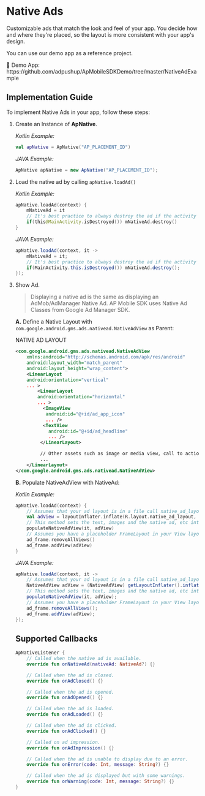 # Native Ads

Customizable ads that match the look and feel of your app. You decide how and where they're placed, so the layout is more consistent with your app's design.

You can use our demo app as a reference project.

<aside>
📎 Demo App: https://github.com/adpushup/ApMobileSDKDemo/tree/master/NativeAdExample

</aside>

## Implementation Guide

To implement Native Ads in your app, follow these steps:

1. Create an Instance of **ApNative**.
    
    *Kotlin Example:*
    
    ```kotlin
    val apNative = ApNative("AP_PLACEMENT_ID")
    ```
    
    *JAVA Example:*
    
    ```java
    ApNative apNative = new ApNative("AP_PLACEMENT_ID");
    ```
    
2. Load the native ad by calling `apNative.loadAd()` 
    
    *Kotlin Example:*
    
    ```kotlin
    apNative.loadAd(context) {
        mNativeAd = it
        // It's best practice to always destroy the ad if the activity itself is destroyed.
        if(this@MainActivity.isDestroyed()) mNativeAd.destroy()
    }
    ```
    
    *JAVA Example:*
    
    ```java
    apNative.loadAd(context, it -> 
        mNativeAd = it;
        // It's best practice to always destroy the ad if the activity itself is destroyed.
        if(MainActivity.this.isDestroyed()) mNativeAd.destroy();
    });
    ```
    
3. Show Ad.
    
    > Displaying a native ad is the same as displaying an AdMob/AdManager Native Ad. AP Mobile SDK uses Native Ad Classes from Google Ad Manager SDK.
    > 
    
    **A.** Define a Native Layout with `com.google.android.gms.ads.nativead.NativeAdView` as Parent:
    
    NATIVE AD LAYOUT 
    
    ```xml
    <com.google.android.gms.ads.nativead.NativeAdView
        xmlns:android="http://schemas.android.com/apk/res/android"
        android:layout_width="match_parent"
        android:layout_height="wrap_content">
        <LinearLayout
        android:orientation="vertical"
        ... >
            <LinearLayout
            android:orientation="horizontal"
            ... >
              <ImageView
               android:id="@+id/ad_app_icon"
               ... />
              <TextView
                android:id="@+id/ad_headline"
                ... />
             </LinearLayout>
    
             // Other assets such as image or media view, call to action, etc follow.
             ...
        </LinearLayout>
    </com.google.android.gms.ads.nativead.NativeAdView>
    ```
    
    **B.** Populate NativeAdView with NativeAd:
    
    *Kotlin Example:*
    
    ```kotlin
    apNative.loadAd(context) {
        // Assumes that your ad layout is in a file call native_ad_layout.xml in the res/layout folder
        val adView = layoutInflater.inflate(R.layout.native_ad_layout, null) as NativeAdView
        // This method sets the text, images and the native ad, etc into the ad view.
        populateNativeAdView(it, adView)
        // Assumes you have a placeholder FrameLayout in your View layout (with id ad_frame) where the ad is to be placed.
        ad_frame.removeAllViews()
        ad_frame.addView(adView)
    }
    ```
    
    *JAVA Example:*
    
    ```java
    apNative.loadAd(context, it -> 
        // Assumes that your ad layout is in a file call native_ad_layout.xml in the res/layout folder
        NativeAdView adView = (NativeAdView) getLayoutInflater().inflate(R.layout.native_ad_layout, null);
        // This method sets the text, images and the native ad, etc into the ad view.
        populateNativeAdView(it, adView);
        // Assumes you have a placeholder FrameLayout in your View layout (with id ad_frame) where the ad is to be placed.
        ad_frame.removeAllViews();
        ad_frame.addView(adView);
    });
    ```
    
    ## Supported Callbacks
    
    ```kotlin
    ApNativeListener {
    	// Called when the native ad is available.
    	override fun onNativeAd(nativeAd: NativeAd?) {}
    
    	// Called when the ad is closed.
    	override fun onAdClosed() {}
    
    	// Called when the ad is opened.
    	override fun onAdOpened() {}
    
    	// Called when the ad is loaded.
    	override fun onAdLoaded() {}
    
    	// Called when the ad is clicked.
    	override fun onAdClicked() {}
    
    	// Called on ad impression.
    	override fun onAdImpression() {}
    
    	// Called when the ad is unable to display due to an error.
    	override fun onError(code: Int, message: String?) {}
    
    	// Called when the ad is displayed but with some warnings.
    	override fun onWarning(code: Int, message: String?) {}
    }
    ```
